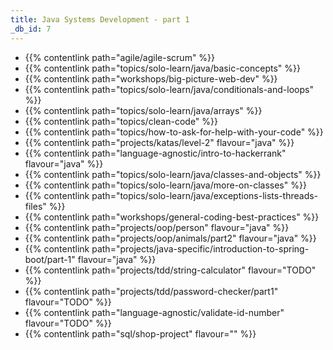 ```yaml
---
title: Java Systems Development - part 1
_db_id: 7
---
```


- {{% contentlink path="agile/agile-scrum" %}}
- {{% contentlink path="topics/solo-learn/java/basic-concepts" %}}
- {{% contentlink path="workshops/big-picture-web-dev" %}}
- {{% contentlink path="topics/solo-learn/java/conditionals-and-loops" %}}
- {{% contentlink path="topics/solo-learn/java/arrays" %}}
- {{% contentlink path="topics/clean-code" %}}
- {{% contentlink path="topics/how-to-ask-for-help-with-your-code" %}}
- {{% contentlink path="projects/katas/level-2" flavour="java" %}}
- {{% contentlink path="language-agnostic/intro-to-hackerrank" flavour="java" %}}
- {{% contentlink path="topics/solo-learn/java/classes-and-objects" %}}
- {{% contentlink path="topics/solo-learn/java/more-on-classes" %}}
- {{% contentlink path="topics/solo-learn/java/exceptions-lists-threads-files" %}}
- {{% contentlink path="workshops/general-coding-best-practices" %}}
- {{% contentlink path="projects/oop/person" flavour="java" %}}
- {{% contentlink path="projects/oop/animals/part2" flavour="java" %}}
- {{% contentlink path="projects/java-specific/introduction-to-spring-boot/part-1" flavour="java" %}}
- {{% contentlink path="projects/tdd/string-calculator" flavour="TODO" %}}
- {{% contentlink path="projects/tdd/password-checker/part1" flavour="TODO" %}}
- {{% contentlink path="language-agnostic/validate-id-number" flavour="TODO" %}}
- {{% contentlink path="sql/shop-project" flavour="" %}}
